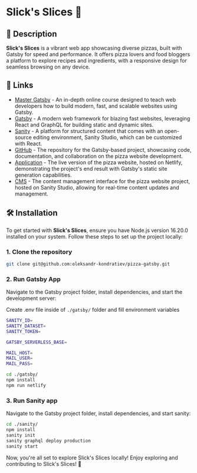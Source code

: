# Slick's Slices 🍕

## 📖 Description

**Slick's Slices** is a vibrant web app showcasing diverse pizzas, built with Gatsby for speed and performance. It offers pizza lovers and food bloggers a platform to explore recipes and ingredients, with a responsive design for seamless browsing on any device.

## 🔗 Links

- [Master Gatsby](https://mastergatsby.com/) - An in-depth online course designed to teach web developers how to build modern, fast, and scalable websites using Gatsby.
- [Gatsby](https://www.gatsbyjs.com/) - A modern web framework for blazing fast websites, leveraging React and GraphQL for building static and dynamic sites.
- [Sanity](https://www.sanity.io/) - A platform for structured content that comes with an open-source editing environment, Sanity Studio, which can be customized with React.
- [GitHub](https://github.com/oleksandr-kondratiev/pizza-gatsby) - The repository for the Gatsby-based project, showcasing code, documentation, and collaboration on the pizza website development.
- [Application](https://kondratiev-gatsby.netlify.app/) - The live version of the pizza website, hosted on Netlify, demonstrating the project's end result with Gatsby's static site generation capabilities.
- [CMS](https://kondratiev-gatsby.sanity.studio/desk/person) - The content management interface for the pizza website project, hosted on Sanity Studio, allowing for real-time content updates and management.

## 🛠 Installation

To get started with **Slick's Slices**, ensure you have Node.js version 16.20.0 installed on your system. Follow these steps to set up the project locally:

### 1. Clone the repository
```bash
git clone git@github.com:oleksandr-kondratiev/pizza-gatsby.git
```

### 2. Run Gatsby App

Navigate to the Gatsby project folder, install dependencies, and start the development server:

Create .env file inside of ```./gatsby/``` folder and fill environment variables

```bash
SANITY_ID=
SANITY_DATASET=
SANITY_TOKEN=

GATSBY_SERVERLESS_BASE=

MAIL_HOST=
MAIL_USER=
MAIL_PASS=
```

```bash
cd ./gatsby/
npm install
npm run netlify
```

### 3. Run Sanity app

Navigate to the Gatsby project folder, install dependencies, and start sanity:

```bash
cd ./sanity/
npm install
sanity init
sanity graphql deploy production
sanity start
```

Now, you're all set to explore Slick's Slices locally! Enjoy exploring and contributing to Slick's Slices! 🚀